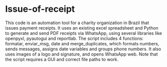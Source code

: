 # Issue-of-receipt
 This code is an automation tool for a charity organization in Brazil that issues payment receipts. It uses an existing excel spreadsheet and Python to generate and send PDF receipts via WhatsApp, using several libraries like openpyxl, pyautogui and reportlab. The script includes 4 functions: formatar, enviar_msg, date and merge_duplicates, which formats numbers, sends messages, assigns date variables and groups phone numbers. It also uses images of a logo and signature, and opens WhatsApp web. Note that the script requires a GUI and correct file paths to work.
